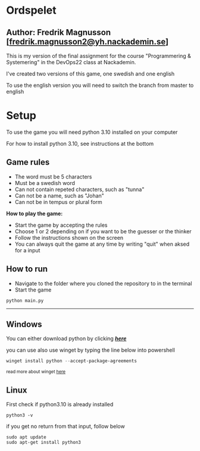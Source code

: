 # Ordspelet
## Author: Fredrik Magnusson [fredrik.magnusson2@yh.nackademin.se] ##

This is my version of the final assignment for the course "Programmering & Systemering" in the DevOps22 class at Nackademin.

I've created two versions of this game, one swedish and one english

To use the english version you will need to switch the branch from master to english


# **Setup** 
To use the game you will need python 3.10 installed on your computer

For how to install python 3.10, see instructions at the bottom


## **Game rules** ##
- The word must be 5 characters 
- Must be a swedish word
- Can not contain repeted characters, such as "tunna"
- Can not be a name, such as "Johan"
- Can not be in tempus or plural form

**How to play the game:**
- Start the game by accepting the rules
- Choose 1 or 2 depending on if you want to be the guesser or the thinker
- Follow the instructions shown on the screen
- You can always quit the game at any time by writing "quit" when aksed for a input

## **How to run** ##

- Navigate to the folder where you cloned the repository to in the terminal
- Start the game
```
python main.py 
```
-----



## **Windows** ##

You can either download python by clicking **_[here](https://www.python.org/downloads/)_**

you can use also use winget by typing the line below into powershell
```powershell
winget install python --accept-package-agreements
```
<sup>read more about winget [here](https://learn.microsoft.com/en-us/windows/package-manager/winget/)</sup>

## **Linux** ##

First check if python3.10 is already installed
```
python3 -v
```
if you get no return from that input, follow below
```
sudo apt update
sudo apt-get install python3
```
